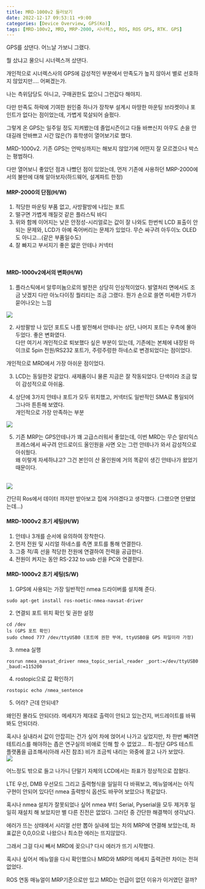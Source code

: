 ```yaml
---
title: MRD-1000v2 둘러보기
date: 2022-12-17 09:53:11 +9:00
categories: [Device Overview, GPS(Ko)]
tags: [MRD-100v2, MRD, MRP-2000, 시너렉스, ROS, ROS GPS, RTK. GPS]
---
```


GPS를 샀댄다. 어느날 가보니 그랬다.

뭘 샀냐고 물으니 시너렉스꺼 샀댄다. 

개인적으로 시너렉스사의 GPS에 감성적인 부분에서 만족도가 높지 않아서 별로 선호하지 않았지만.... 어쩌겠는가. 

나는 측위담당도 아니고, 구매권한도 없으니 그런갑다 해야지.

다만 만족도 하락에 기여한 원인중 하나가 장착부 설계시 마땅한 마운팅 브라켓이나 포인트가 없다는 점이었는데, 가볍게 묵살되어 슬펐다.

그렇게 온 GPS는 일주일 정도 지켜봤는데 졸업시즌이고 다들 바쁘신지 아무도 손을 안대길래 안바쁘고 시간 많은(?) 휴학생이 열어보기로 했다.


MRD-1000v2. 기존 GPS는 언박싱까지는 해보지 않았기에 어떤지 잘 모르겠으나 박스는 평범하다.

다만 열어보니 좋았던 점과 나빴던 점이 있었는데, 먼저 기존에 사용하던 MRP-2000에서의 불만에 대해 알아보자(하드웨어, 설계파트 한정)
<br>
<h4>MRP-2000의 단점(H/W)</h4>

1. 적당한 마운팅 부품 없고, 사방팔방에 나있는 포트
2. 떨구면 가볍게 깨질것 같은 플라스틱 바디
3. 위와 함께 이어지는 낮은 안정성-시리얼로는 값이 잘 나와도 한번씩 LCD 표출이 안되는 문제와, LCD가 아예 죽어버리는 문제가 있었다. 무슨 싸구려 아두이노 OLED도 아니고...(같은 부품일수도)
4. 잘 빠지고 부서지기 좋은 얇은 안테나 커넥터

<br>
<h4>MRD-1000v2에서의 변화(H/W)</h4>

1. 플라스틱에서 알루미늄으로의 발전은 상당히 인상적이었다. 발열처리 면에서도 조금 낫겠지
다만 아노다이징 퀄리티는 조금 그랬다. 뭔가 손으로 쓸면 미세한 가루가 묻어나오는 느낌<br>
<img src="/assets/img/MRD/MRD_1.jpg">

2. 사방팔방 나 있던 포트도 나름 발전해서 안테나는 상단, 나머지 포트는 우측에 몰아 두었다.
좋은 변화였다.<br>
다만 여기서 개인적으로 퇴보했다 싶은 부분이 있는데, 기존에는 본체에 내장된 마이크로 5pin 전원/RS232 포트가, 주렁주렁한 하네스로 변경되었다는 점이었다.

개인적으로 MRD에서 가장 아쉬운 점이었다.

3. LCD는 동일한것 같았다. 
새제품이니 물론 지금은 잘 작동되었다. 단색이라 조금 많이 감성적으로 아쉬움.

4. 상단에 3가지 안테나 포트가 모두 위치했고, 커넥터도 일반적인 SMA로 통일되어 그나마 튼튼해 보였다.<br>
개인적으로 가장 만족하는 부분
<img src="/assets/img/MRD/MRD_3.jpg">

5. 기존 MRP는 GPS안테나가 꽤 고급스러워서 좋았는데, 이번 MRD는 무슨 알리익스프레스에서 싸구려 안드로이드 올인원을 사면 오는 그런 안테나가 와서 감성적으로 아쉬웠다.<br>
왜 이렇게 자세하냐고? 그건 본인이 산 올인원에 거의 똑같이 생긴 안테나가 왔었기 때문이다.
<br>
<img src="/assets/img/MRD/MRD_2.jpg">


간단히 Ros에서 데이터 까지만 받아보고 집에 가야겠다고 생각했다. (그랬으면 안됐었는데...)

<h4>MRD-1000v2 초기 세팅(H/W)</h4>

1. 안테나 3개를 순서에 유의하여 장착한다.
2. 먼저 전원 및 시리얼 하네스를 측면 포트를 통해 연결한다.
3. 그중 적/흑 선을 적당한 전원에 연결하여 전력을 공급한다.
4. 전원이 켜지는 동안 RS-232 to usb 선을 PC와 연결한다.


<h4>MRD-1000v2 초기 세팅(S/W)</h4>

1. GPS에 사용되는 가장 일반적인 nmea 드라이버를 설치해 준다.
```
sudo apt-get install ros-noetic-nmea-navsat-driver
```
2. 연결되 포트 위치 확인 및 권한 설정
```
cd /dev
ls (GPS 포트 확인) 
sudo chmod 777 /dev/ttyUSB0 (포트에 권한 부여, ttyUSB0을 GPS 파일이라 가정)
```
3. nmea 실행
```
rosrun nmea_navsat_driver nmea_topic_serial_reader _port:=/dev/ttyUSB0 _baud:=115200
```
4. rostopic으로 값 확인하기
```
rostopic echo /nmea_sentence
```
5. 어라? 근데 안되네?



왜인진 몰라도 안되더라. 메세지가 제대로 출력이 안되고 있는건지, 버드레이트를 바꿔봐도 안되더라.

혹시나 실내라서 값이 안잡히는 건가 싶어 차에 얹어서 나가고 싶었지만, 차 한번 빼려면 테트리스를 해야하는 좁은 연구실의 비애로 인해 할 수 없었고... 최-첨단 GPS 테스트 플랫폼을 급조해서(아래 사진 참조) 비가 조금씩 내리는 와중에 끌고 나가 보았다.<br>
<img src="/assets/img/MRD/MRD_4.jpg">

어느정도 밖으로 들고 나가니 단말기 자체의 LCD에서는 좌표가 정상적으로 잡혔다.

LTE 우선, DMB 우선모드 그리고 출력형식을 일일히 다 바꿔보고, 메뉴얼에서는 아직 구현이 안되어 있다던 nmea 출력방식 옵션도 바꾸어 보았으나 똑같았다.

혹시나 nmea 설치가 잘못되었나 싶어 nmea 부터 Serial, Pyserial을 모두 제거후 일일히 재설치 해 보았지만 별 다른 진전은 없었다. 그러던 중 간단한 해결책이 생각났다.

에러가 뜨는 상태에서 시리얼 선만 뽑아 실내에 있는 차의 MRP에 연결해 보았는데, 좌표값은 0,0,0으로 나왔으나 최소한 에러는 뜨지않았다.

그래서 그걸 다시 빼서 MRD에 꽂으니? 다시 에러가 뜨기 시작했다.

혹시나 싶어서 메뉴얼을 다시 확인했으나 MRD와 MRP의 메세지 출력관련 차이는 전혀 없었다.

ROS 연동 매뉴얼이 MRP기준으로만 있고 MRD는 언급이 없던 이유가 이거였던 걸까?